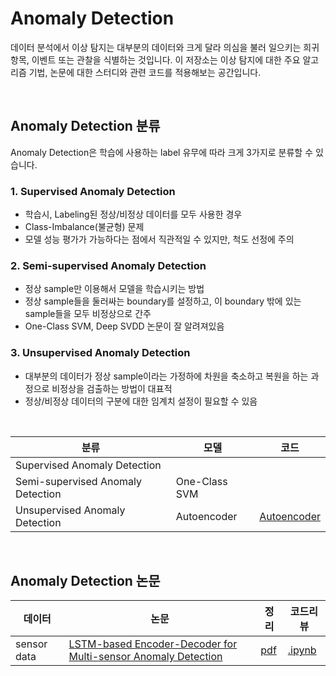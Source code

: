 # Anomaly Detection
 
데이터 분석에서 이상 탐지는 대부분의 데이터와 크게 달라 의심을 불러 일으키는 희귀 항목, 이벤트 또는 관찰을 식별하는 것입니다.
이 저장소는 이상 탐지에 대한 주요 알고리즘 기법, 논문에 대한 스터디와 관련 코드를 적용해보는 공간입니다.

<br>

## Anomaly Detection 분류
Anomaly Detection은 학습에 사용하는 label 유무에 따라 크게 3가지로 분류할 수 있습니다. 

### 1. Supervised Anomaly Detection
- 학습시, Labeling된 정상/비정상 데이터를 모두 사용한 경우
- Class-Imbalance(불균형) 문제
- 모델 성능 평가가 가능하다는 점에서 직관적일 수 있지만, 척도 선정에 주의

### 2. Semi-supervised Anomaly Detection
- 정상 sample만 이용해서 모델을 학습시키는 방법
- 정상 sample들을 둘러싸는 boundary를 설정하고, 이 boundary 밖에 있는 sample들을 모두 비정상으로 간주
- One-Class SVM, Deep SVDD 논문이 잘 알려져있음

### 3. Unsupervised Anomaly Detection
- 대부분의 데이터가 정상 sample이라는 가정하에 차원을 축소하고 복원을 하는 과정으로 비정상을 검출하는 방법이 대표적
- 정상/비정상 데이터의 구분에 대한 임계치 설정이 필요할 수 있음

<br>

|분류|모델|코드|
|---|---|---|
|Supervised Anomaly Detection||
|Semi-supervised Anomaly Detection|One-Class SVM|
|Unsupervised Anomaly Detection|Autoencoder|[Autoencoder](https://github.com/jaeeun49/Anomaly-Detection/blob/main/prototype/Autoencoder.ipynb)

<br>

## Anomaly Detection 논문
|데이터|논문|정리|코드리뷰|
|---|---|---|---|
|sensor data|[LSTM-based Encoder-Decoder for Multi-sensor Anomaly Detection](https://arxiv.org/abs/1607.00148)|[pdf](https://github.com/jaeeun49/Anomaly-Detection/blob/main/review/LSTM-based%20Encoder-Decoder%20for%20Multi-sensor%20Anomaly%20Detection.pdf)|[.ipynb](https://github.com/jaeeun49/Anomaly-Detection/blob/main/prototype/LSTM-based%20Encoder-Decoder%20for%20Multi-sensor%20Anomaly%20Detection.ipynb)|
